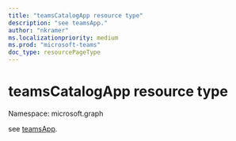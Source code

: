 ```yaml
---
title: "teamsCatalogApp resource type"
description: "see teamsApp."
author: "nkramer"
ms.localizationpriority: medium
ms.prod: "microsoft-teams"
doc_type: resourcePageType
---
```


# teamsCatalogApp resource type

Namespace: microsoft.graph

see [teamsApp](teamsapp.md).

